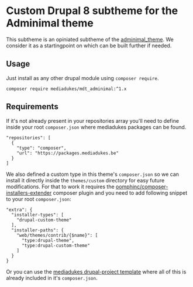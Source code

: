 # Custom Drupal 8 subtheme for the Adminimal theme

This subtheme is an opiniated subtheme of the 
[adminimal_theme](https://www.drupal.org/project/adminimal_theme). We consider 
it as a startingpoint on which can be built further if needed.

## Usage

Just install as any other drupal module using `composer require`.

```
composer require mediadukes/mdt_adminimal:^1.x
```

## Requirements

If it's not already present in your repositories array you'll need to define 
inside your root `composer.json` where mediadukes packages can be found.

```
"repositories": [
  {
    "type": "composer",
    "url": "https://packages.mediadukes.be"
  }
]
```

We also defined a custom type in this theme's `composer.json` so we can install 
it directly inside the `themes/custom` directory for easy future modifications. 
For that to work it requires the 
[oomphinc/composer-installers-extender](https://packagist.org/packages/oomphinc/composer-installers-extender) 
composer plugin and you need to add following snippet to your root `composer.json`:

```
"extra": {
  "installer-types": [
    "drupal-custom-theme"
  ],
  "installer-paths": {
    "web/themes/contrib/{$name}": [
      "type:drupal-theme",
      "type:drupal-custom-theme"
    ]
  }
}
```

Or you can use the 
[mediadukes drupal-project template](https://github.com/mediadukes/drupal-project) 
where all of this is already included in it's `composer.json`.
